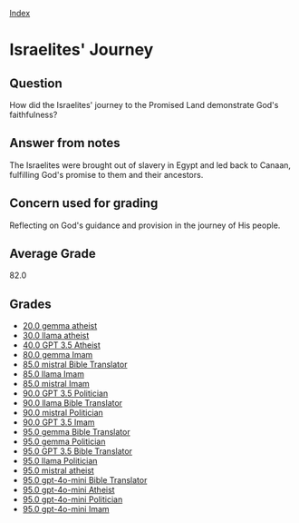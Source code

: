 
[Index](../index.md)
# Israelites' Journey
## Question
How did the Israelites' journey to the Promised Land demonstrate God's faithfulness?

## Answer from notes
The Israelites were brought out of slavery in Egypt and led back to Canaan, fulfilling God's promise to them and their ancestors.

## Concern used for grading
Reflecting on God's guidance and provision in the journey of His people.

## Average Grade
82.0

## Grades
 * [20.0 gemma atheist](../answers/gemma_atheist/Israelites'_Journey.md)
 * [30.0 llama atheist](../answers/llama_atheist/Israelites'_Journey.md)
 * [40.0 GPT 3.5 Atheist](../answers/GPT_3.5_Atheist/Israelites'_Journey.md)
 * [80.0 gemma Imam](../answers/gemma_Imam/Israelites'_Journey.md)
 * [85.0 mistral Bible Translator](../answers/mistral_Bible_Translator/Israelites'_Journey.md)
 * [85.0 llama Imam](../answers/llama_Imam/Israelites'_Journey.md)
 * [85.0 mistral Imam](../answers/mistral_Imam/Israelites'_Journey.md)
 * [90.0 GPT 3.5 Politician](../answers/GPT_3.5_Politician/Israelites'_Journey.md)
 * [90.0 llama Bible Translator](../answers/llama_Bible_Translator/Israelites'_Journey.md)
 * [90.0 mistral Politician](../answers/mistral_Politician/Israelites'_Journey.md)
 * [90.0 GPT 3.5 Imam](../answers/GPT_3.5_Imam/Israelites'_Journey.md)
 * [95.0 gemma Bible Translator](../answers/gemma_Bible_Translator/Israelites'_Journey.md)
 * [95.0 gemma Politician](../answers/gemma_Politician/Israelites'_Journey.md)
 * [95.0 GPT 3.5 Bible Translator](../answers/GPT_3.5_Bible_Translator/Israelites'_Journey.md)
 * [95.0 llama Politician](../answers/llama_Politician/Israelites'_Journey.md)
 * [95.0 mistral atheist](../answers/mistral_atheist/Israelites'_Journey.md)
 * [95.0 gpt-4o-mini Bible Translator](../answers/gpt-4o-mini_Bible_Translator/Israelites'_Journey.md)
 * [95.0 gpt-4o-mini Atheist](../answers/gpt-4o-mini_Atheist/Israelites'_Journey.md)
 * [95.0 gpt-4o-mini Politician](../answers/gpt-4o-mini_Politician/Israelites'_Journey.md)
 * [95.0 gpt-4o-mini Imam](../answers/gpt-4o-mini_Imam/Israelites'_Journey.md)
